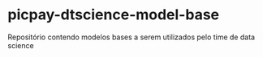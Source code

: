 # picpay-dtscience-model-base
Repositório contendo modelos bases a serem utilizados pelo time de data science